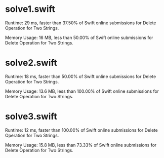 # solve1.swift

Runtime: 29 ms, faster than 37.50% of Swift online submissions for Delete Operation for Two Strings.

Memory Usage: 16 MB, less than 50.00% of Swift online submissions for Delete Operation for Two Strings.

# solve2.swift

Runtime: 18 ms, faster than 50.00% of Swift online submissions for Delete Operation for Two Strings.

Memory Usage: 13.6 MB, less than 100.00% of Swift online submissions for Delete Operation for Two Strings.

# solve3.swift

Runtime: 12 ms, faster than 100.00% of Swift online submissions for Delete Operation for Two Strings.

Memory Usage: 15.8 MB, less than 73.33% of Swift online submissions for Delete Operation for Two Strings.
